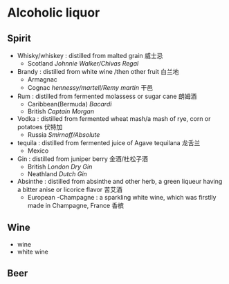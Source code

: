 # Alcoholic liquor
## Spirit
- Whisky/whiskey : distilled from malted grain 威士忌
  - Scotland *Johnnie Walker/Chivas Regal*
- Brandy : distilled from white wine /then other fruit 白兰地
  - Armagnac
  - Cognac *hennessy/martell/Remy martin* 干邑
- Rum : distilled from fermented molassess or sugar cane 朗姆酒
  - Caribbean(Bermuda) *Bacardi*
  - British *Captain Morgan*
- Vodka : distilled from fermented wheat mash/a mash of rye, corn or potatoes 伏特加
  - Russia *Smirnoff/Absolute* 
- tequila : distilled from fermented juice of Agave tequilana 龙舌兰
  - Mexico
- Gin : distilled from juniper berry 金酒/杜松子酒
  - British *London Dry Gin*
  - Neathland *Dutch Gin*
- Absinthe : distilled from absinthe and other herb, a green liqueur having a bitter anise or licorice flavor 苦艾酒
  - European
-Champagne : a sparkling white wine, which was firstlly made in Champagne, France 香槟

## Wine
- wine
- white wine

## Beer

